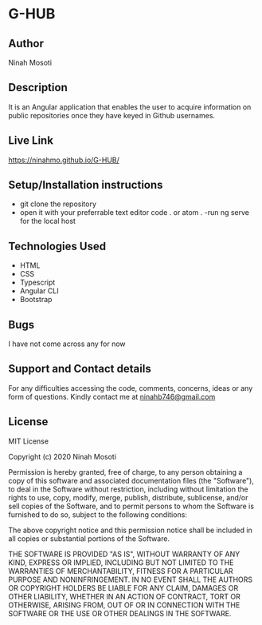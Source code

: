 # G-HUB

## Author
Ninah Mosoti

## Description
It is an Angular application that enables the user to acquire information on public repositories once they have keyed in Github usernames.

## Live Link
https://ninahmo.github.io/G-HUB/

## Setup/Installation instructions
- git clone the repository
- open it with your preferrable text editor code . or atom .
-run ng serve for the local host 

## Technologies Used
- HTML
- CSS 
- Typescript
- Angular CLI
- Bootstrap

## Bugs
I have not come across any for now

## Support and Contact details
For any difficulties accessing the code, comments, concerns, ideas or any form of questions. Kindly contact me at ninahb746@gmail.com

## License
MIT License

Copyright (c) 2020 Ninah Mosoti

Permission is hereby granted, free of charge, to any person obtaining a copy of this software and associated documentation files (the "Software"), to deal in the Software without restriction, including without limitation the rights to use, copy, modify, merge, publish, distribute, sublicense, and/or sell copies of the Software, and to permit persons to whom the Software is furnished to do so, subject to the following conditions:

The above copyright notice and this permission notice shall be included in all copies or substantial portions of the Software.

THE SOFTWARE IS PROVIDED "AS IS", WITHOUT WARRANTY OF ANY KIND, EXPRESS OR IMPLIED, INCLUDING BUT NOT LIMITED TO THE WARRANTIES OF MERCHANTABILITY, FITNESS FOR A PARTICULAR PURPOSE AND NONINFRINGEMENT. IN NO EVENT SHALL THE AUTHORS OR COPYRIGHT HOLDERS BE LIABLE FOR ANY CLAIM, DAMAGES OR OTHER LIABILITY, WHETHER IN AN ACTION OF CONTRACT, TORT OR OTHERWISE, ARISING FROM, OUT OF OR IN CONNECTION WITH THE SOFTWARE OR THE USE OR OTHER DEALINGS IN THE SOFTWARE.
